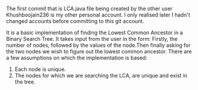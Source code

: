 The first commit that is LCA.java file being created by the other user Khushboojain236 is my other personal account. I only realised later I hadn't changed accounts before committing to this git account.

It is a basic implementation of finding the Lowest Common Ancestor in a Binary Search Tree. It takes input from the user in the form:
Firstly, the number of nodes, followed by the values of the node.Then finally asking for the two nodes we wish to figure out the lowest common ancestor. 
There are a few assumptions on which the implementation is based:
1. Each node is unique. 
2. The nodes for which we are searching the LCA, are unique and exist in the tree. 
